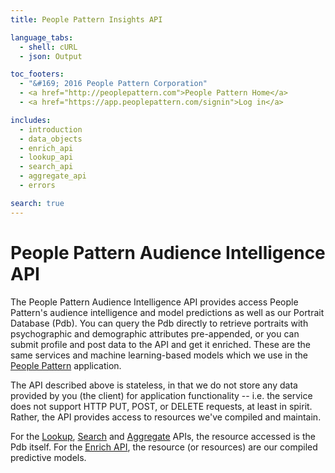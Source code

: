 ```yaml
---
title: People Pattern Insights API

language_tabs:
  - shell: cURL
  - json: Output

toc_footers:
  - "&#169; 2016 People Pattern Corporation"
  - <a href="http://peoplepattern.com">People Pattern Home</a>
  - <a href="https://app.peoplepattern.com/signin">Log in</a>

includes:
  - introduction
  - data_objects
  - enrich_api
  - lookup_api
  - search_api
  - aggregate_api
  - errors

search: true
---
```


# People Pattern Audience Intelligence API

The People Pattern Audience Intelligence API provides access People Pattern's
audience intelligence and model predictions as well as our Portrait Database (Pdb).
You can query the Pdb directly to retrieve portraits with psychographic and demographic attributes pre-appended, 
or you can submit profile and post data to the API and get it enriched.  These are the same services and machine
learning-based models which we use in the
[People Pattern](http://app.peoplepattern.com) application.

The API described above is stateless, in that we do not
store any data provided by you (the client) for application
functionality -- i.e. the service does not support HTTP PUT,
POST, or DELETE requests, at least in spirit. Rather, the API
provides access to resources we've compiled and maintain.

For the [Lookup](#lookup-api), [Search](#search-api) and
[Aggregate](#aggregate-api) APIs, the resource accessed is the
Pdb itself. For the [Enrich API](#enrich-api), the resource
(or resources) are our compiled predictive models.